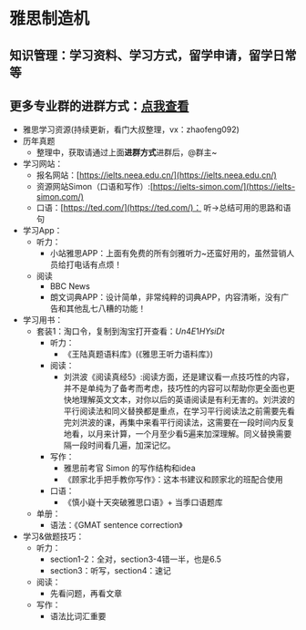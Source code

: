 雅思制造机
==


知识管理：学习资料、学习方式，留学申请，留学日常等
--
更多专业群的进群方式：[点我查看](http://mp.weixin.qq.com/s?__biz=MzI2Nzg5MjgyNg==&mid=100000431&idx=1&sn=9dc486a67414a3fd59a2fe8be9db93e6&chksm=6af6a39a5d812a8cb01b77b109d6ceb618393fc3c4671ba58d604814b7efaca4ea289bf52818#rd)
--


- 雅思学习资源(持续更新，看门大叔整理，vx：zhaofeng092)
- 历年真题
    - 整理中，获取请通过上面**进群方式**进群后，@群主~
- 学习网站：
    - 报名网站：[https://ielts.neea.edu.cn/](https://ielts.neea.edu.cn/)
    - 资源网站Simon（口语和写作）:[https://ielts-simon.com/](https://ielts-simon.com/)
    - 口语：[https://ted.com/](https://ted.com/)： 听→总结可用的思路和语句
- 学习App：
    - 听力：
        - 小站雅思APP：上面有免费的所有剑雅听力~还蛮好用的，虽然营销人员给打电话有点烦！
    - 阅读
        - BBC News
        - 朗文词典APP：设计简单，非常纯粹的词典APP，内容清晰，没有广告和其他乱七八糟的功能！
- 学习用书：
    - 套装1：淘口令，复制到淘宝打开查看：$Un4E1HYsiDt$
        - 听力：
            - 《王陆真题语料库》(《雅思王听力语料库》)
        - 阅读：
            - 刘洪波《阅读真经5》:阅读方面，还是建议看一点技巧性的内容，并不是单纯为了备考而考虑，技巧性的内容可以帮助你更全面也更快地理解英文文本，对你以后的英语阅读是有利无害的。刘洪波的平行阅读法和同义替换都是重点，在学习平行阅读法之前需要先看完刘洪波的课，再集中来看平行阅读法，这需要在一段时间内反复地看，以月来计算，一个月至少看5遍来加深理解。同义替换需要隔一段时间看几遍，加深记忆。
        - 写作：
            - 雅思前考官 Simon 的写作结构和idea
            - 《顾家北手把手教你写作》：这本书建议和顾家北的班配合使用
        - 口语：
            - 《慎小嶷十天突破雅思口语》+ 当季口语题库
    - 单册：
        - 语法：《GMAT sentence correction》
- 学习&做题技巧：
    - 听力：
        - section1-2：全对，section3-4错一半，也是6.5
        - section3：听写，section4：速记
    - 阅读：
        - 先看问题，再看文章
    - 写作：
        - 语法比词汇重要